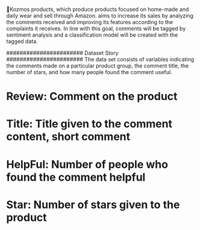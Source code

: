 🌟Kozmos products, which produce products focused on home-made and daily wear and sell through Amazon. aims to increase its sales by analyzing the comments received and improving its features according to the complaints it receives.
In line with this goal, comments will be tagged by sentiment analysis and a classification model will be created with the tagged data.

#######################
 Dataset Story
#######################
 The data set consists of variables indicating the comments made on a particular product group, the comment title, the number of stars, and how many people found the comment useful.

# Review: Comment on the product
# Title: Title given to the comment content, short comment
# HelpFul: Number of people who found the comment helpful
# Star: Number of stars given to the product
